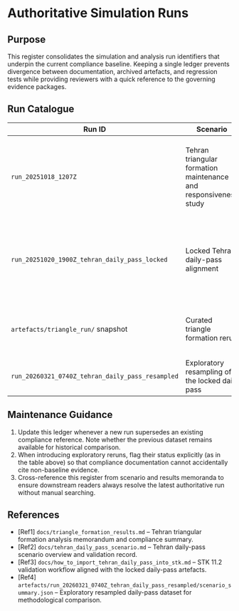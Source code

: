 # Authoritative Simulation Runs

## Purpose
This register consolidates the simulation and analysis run identifiers that underpin the current compliance baseline. Keeping a single ledger prevents divergence between documentation, archived artefacts, and regression tests while providing reviewers with a quick reference to the governing evidence packages.

## Run Catalogue
| Run ID | Scenario | Directory | Key Evidence | Notes |
| --- | --- | --- | --- | --- |
| `run_20251018_1207Z` | Tehran triangular formation maintenance and responsiveness study | `artefacts/run_20251018_1207Z/` | `triangle_summary.json`, `maintenance_summary.csv`, `command_windows.csv`, `injection_recovery.csv`, `drag_dispersion.csv`, `injection_recovery_cdf.svg` | Captures the ninety-six-second window, distinguishes the \(343.62\,\text{km}\) windowed and \(641.89\,\text{km}\) full-propagation ground-distance maxima, and provides the MR-5 to MR-7 evidence stack documented in `docs/triangle_formation_results.md`.[Ref1] |
| `run_20251020_1900Z_tehran_daily_pass_locked` | Locked Tehran daily-pass alignment | `artefacts/run_20251020_1900Z_tehran_daily_pass_locked/` | `scenario_summary.json`, `deterministic_summary.json`, `monte_carlo_summary.json`, `stk/` export set | Establishes the \(350.7885044642857^{\circ}\) optimised RAAN with the 07:39:25–07:40:55Z imaging window and the 20:55:00–21:08:00Z downlink, forming the authoritative evidence cited across the compliance matrix and STK validation guide.[Ref2][Ref3] |
| `artefacts/triangle_run/` snapshot | Curated triangle formation rerun | `artefacts/triangle_run/` | Mirrors the `run_20251018_1207Z` data products together with `run_metadata.json` | Provides a convenient analyst-ready bundle for familiarisation and demonstrations; the underlying evidence remains the `run_20251018_1207Z` dataset listed above.[Ref1] |
| `run_20260321_0740Z_tehran_daily_pass_resampled` | Exploratory resampling of the locked daily pass | `artefacts/run_20260321_0740Z_tehran_daily_pass_resampled/` | `scenario_summary.json`, `monte_carlo_summary.json`, `stk/` export set | Retains the locked geometry while exercising the resampling workflow; marked as non-baseline but kept for methodological comparison.[Ref4] |

## Maintenance Guidance
1. Update this ledger whenever a new run supersedes an existing compliance reference. Note whether the previous dataset remains available for historical comparison.
2. When introducing exploratory reruns, flag their status explicitly (as in the table above) so that compliance documentation cannot accidentally cite non-baseline evidence.
3. Cross-reference this register from scenario and results memoranda to ensure downstream readers always resolve the latest authoritative run without manual searching.

## References
- [Ref1] `docs/triangle_formation_results.md` – Tehran triangular formation analysis memorandum and compliance summary.
- [Ref2] `docs/tehran_daily_pass_scenario.md` – Tehran daily-pass scenario overview and validation record.
- [Ref3] `docs/how_to_import_tehran_daily_pass_into_stk.md` – STK 11.2 validation workflow aligned with the locked daily-pass artefacts.
- [Ref4] `artefacts/run_20260321_0740Z_tehran_daily_pass_resampled/scenario_summary.json` – Exploratory resampled daily-pass dataset for methodological comparison.
